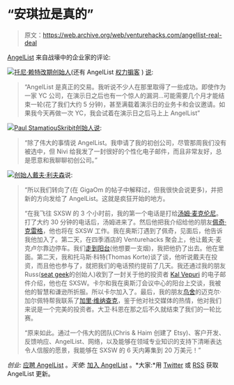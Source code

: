 # “安琪拉是真的”

> 原文：<https://web.archive.org/web/venturehacks.com/angellist-real-deal>

[AngelList](https://web.archive.org/web/20221006031139/http://venturehacks.com/angellist) 来自战壕中的企业家的评论:

[![](img/58b0675ce354753b2eeb6843cf6e9e47.png)](https://web.archive.org/web/20221006031139/http://www.tonywright.com/)[托尼·赖特](https://web.archive.org/web/20221006031139/http://www.tonywright.com/)[改期创始人](https://web.archive.org/web/20221006031139/http://www.rescuetime.com/)(还有 AngelList [权力掮客](https://web.archive.org/web/20221006031139/http://venturehacks.com/power-brokers) ) [说](https://web.archive.org/web/20221006031139/http://news.ycombinator.com/item?id=1235590):

> “AngelList 是真正的交易。我听说不少人在那里取得了一些成功。即使作为一家 YC 公司，在演示日之后也有一个惊人的漏洞…可能需要几个月才能结束一轮(花了我们大约 5 分钟)，甚至满载着演示日的业务卡和会议邀请。如果我今天再做一次 YC，我会试着在演示日之后马上上 AngelList”

[![](img/8c1f109cb37cb8acbd5848b2bb572b34.png)](https://web.archive.org/web/20221006031139/http://paulstamatiou.com/)[Paul Stamatiou](https://web.archive.org/web/20221006031139/http://paulstamatiou.com/)[Skribit](https://web.archive.org/web/20221006031139/http://skribit.com/)[创始人说](https://web.archive.org/web/20221006031139/http://news.ycombinator.com/item?id=1235590):

> “除了伟大的事情说 AngelList。我申请了我的初创公司，尽管那周我们没有被选中，但 Nivi 给我发了一封很好的个性化电子邮件，而且非常友好，总是愿意和我聊聊初创公司。”

[![](img/67820762fab3c1d98b07094d036446e7.png)](https://web.archive.org/web/20221006031139/http://twitter.com/DLifson)[](https://web.archive.org/web/20221006031139/http://twitter.com/DLifson)[创始人戴夫·利夫森](https://web.archive.org/web/20221006031139/http://caterpillarcowboy.com/post/489762022/the-inside-story-on-how-i-raised-200k-in-6-days)说:

> “所以我们转向了(在 GigaOm 的帖子中解释过，但我很快会说更多)，并把新的方向发给了 AngelList。这就是疯狂开始的地方。
> 
> “在我飞往 SXSW 的 3 个小时前，我的第一个电话是打给[汤姆·麦克伦尼](/web/20221006031139/https://venturehacks.com/angellist#thomas-mcinerney)。打了大约 30 分钟的电话后，汤姆进来了。然后他把我介绍给他的朋友[佩奇·克雷格](/web/20221006031139/https://venturehacks.com/angellist#paige-craig)，他也将在 SXSW 工作。我在奥斯汀遇到了佩奇，见面后，他告诉我他加入了。第二天，在四季酒店的 Venturehacks 聚会上，他让戴夫·麦克卢尔靠边停车。我们[走到阳台](https://web.archive.org/web/20221006031139/http://caterpillarcowboy.com/post/470928054/me-and-dave-mcclure-more-information-to-come)(他想要一支烟)，我把他扔了出去。他在里面。第二天，我和托马斯·科特(Thomas Korte)谈了谈，他听说戴夫在投资，而且他也参与了，就把我们的电话预约提前了几天。我还通过我的朋友 Russ([seat geek](https://web.archive.org/web/20221006031139/http://seatgeek.com/)的创始人)收到了一封关于他的投资者 [Kal Vepuri](https://web.archive.org/web/20221006031139/http://www.linkedin.com/pub/kal-vepuri/0/205/aa8) 的电子邮件介绍，他也在 SXSW。卡尔和我在奥斯汀会议中心的阳台上交谈，我被他的智慧和谦逊所折服。所以卡尔加入了。最后，我的朋友[鸟舍](https://web.archive.org/web/20221006031139/http://msg.tumblr.com/)的迈克尔·加尔佩特帮我联系了[加里·维纳查克](https://web.archive.org/web/20221006031139/http://garyvaynerchuk.com/)，鉴于他对社交媒体的热情，他对我们来说是一个完美的投资者。大卫·科恩在那之后不久就结束了我们的一轮比赛。
> 
> “原来如此。通过一个伟大的团队(Chris & Haim 创建了 Etsy)、客户开发、反馈响应、AngelList、网络，以及能够在领域专业知识的支持下清晰表达令人信服的愿景，我能够在 SXSW 的 6 天内筹集到 20 万美元！”

*创业:* [应聘 AngelList](/web/20221006031139/https://venturehacks.com/startuplist) 。*天使:* [加入 AngelList](https://web.archive.org/web/20221006031139/http://venturehacks.wufoo.com/forms/p7x3x5/) 。*大家:*用 [Twitter](https://web.archive.org/web/20221006031139/http://twitter.com/angellist) 或 [RSS](https://web.archive.org/web/20221006031139/http://feeds.venturehacks.com/angellist) 获取 AngelList 更新。 *[](https://web.archive.org/web/20221006031139/http://feeds.venturehacks.com/angellist)*